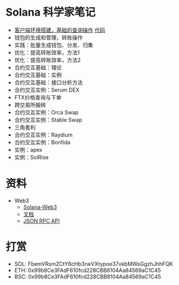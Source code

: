 
# Solana 科学家笔记

* [客户端环境搭建，基础的查询操作](./notes/client.environment.md) [代码](./code/client.environment.js')
* 钱包的生成和管理，转账操作
* 实践：批量生成钱包、分发、归集
* 优化：提高转账效率，方法1
* 优化：提高转账效率，方法2
* 合约交互基础：理论
* 合约交互基础：实例
* 合约交互基础：接口分析方法
* 合约交互实例：Serum DEX
* FTX价格查询与下单
* 跨交易所搬砖
* 合约交互实例：Orca Swap
* 合约交互实例：Stable Swap
* 三角套利
* 合约交互实例：Raydium
* 合约交互实例：Bonfida
* 实例：apex
* 实例：SolRise

# 资料
* Web3
    * [Solana-Web3](https://github.com/solana-labs/solana-web3.js)
    * [文档](https://solana-labs.github.io/solana-web3.js/)
    * [JSON RPC API](https://docs.solana.com/apps/jsonrpc-api)

# 打赏
* SOL: FbemVRsmZCtY6cHb3rwVXtypoe37vkbMWsGgzhJhhFQK
* ETH: 0x99b8Ce3FAdF610fcd228CBB8104Aa84569aC1C45
* BSC: 0x99b8Ce3FAdF610fcd228CBB8104Aa84569aC1C45
